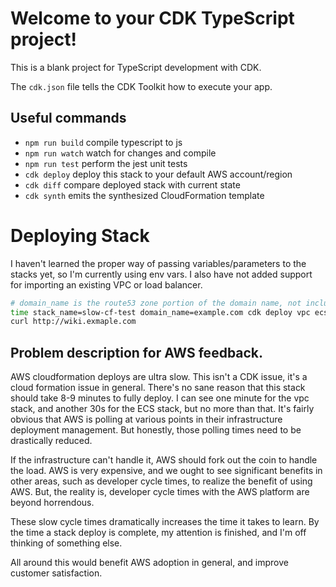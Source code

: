 # Welcome to your CDK TypeScript project!

This is a blank project for TypeScript development with CDK.

The `cdk.json` file tells the CDK Toolkit how to execute your app.

## Useful commands

* `npm run build`   compile typescript to js
* `npm run watch`   watch for changes and compile
* `npm run test`    perform the jest unit tests
* `cdk deploy`      deploy this stack to your default AWS account/region
* `cdk diff`        compare deployed stack with current state
* `cdk synth`       emits the synthesized CloudFormation template

# Deploying Stack

I haven't learned the proper way of passing variables/parameters to the stacks
yet, so I'm currently using env vars. I also have not added support for
importing an existing VPC or load balancer.

```bash
# domain_name is the route53 zone portion of the domain name, not including host.
time stack_name=slow-cf-test domain_name=example.com cdk deploy vpc ecs
curl http://wiki.exmaple.com
```

## Problem description for AWS feedback.

AWS cloudformation deploys are ultra slow. This isn't a CDK issue, it's a cloud
formation issue in general. There's no sane reason that this stack should take
8-9 minutes to fully deploy. I can see one minute for the vpc stack, and another
30s for the ECS stack, but no more than that. It's fairly obvious that AWS is
polling at various points in their infrastructure deployment management. But
honestly, those polling times need to be drastically reduced.

If the infrastructure can't handle it, AWS should fork out the coin to handle
the load. AWS is very expensive, and we ought to see significant benefits in
other areas, such as developer cycle times, to realize the benefit of using AWS.
But, the reality is, developer cycle times with the AWS platform are beyond
horrendous.

These slow cycle times dramatically increases the time it takes to learn. By the
time a stack deploy is complete, my attention is finished, and I'm off thinking
of something else.

All around this would benefit AWS adoption in general, and improve customer
satisfaction.